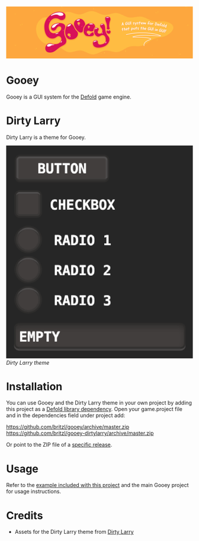 ![](images/heroimage.png)
# Gooey
Gooey is a GUI system for the [Defold](https://www.defold.com) game engine.

# Dirty Larry
Dirty Larry is a theme for Gooey.

![](images/dirtylarry.png)
*Dirty Larry theme*

# Installation
You can use Gooey and the Dirty Larry theme in your own project by adding this project as a [Defold library dependency](http://www.defold.com/manuals/libraries/). Open your game.project file and in the dependencies field under project add:

https://github.com/britzl/gooey/archive/master.zip
https://github.com/britzl/gooey-dirtylarry/archive/master.zip

Or point to the ZIP file of a [specific release](https://github.com/britzl/gooey/releases).

# Usage
Refer to the [example included with this project](/example) and the main Gooey project for usage instructions.

# Credits
* Assets for the Dirty Larry theme from [Dirty Larry](https://github.com/andsve/dirtylarry)
